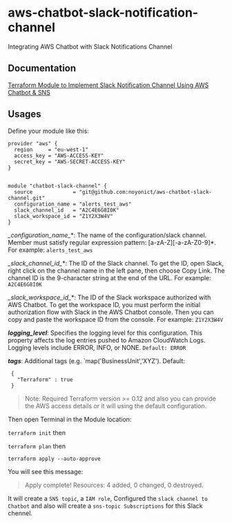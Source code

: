 # aws-chatbot-slack-notification-channel
Integrating AWS Chatbot with Slack Notifications Channel

## Documentation
[Terraform Module to Implement Slack Notification Channel Using AWS Chatbot & SNS](https://dev.to/noyonict/terraform-module-to-implement-slack-notification-channel-using-aws-chatbot-sns-4afb)

## Usages
Define your module like this:

```
provider "aws" {
  region     = "eu-west-1"
  access_key = "AWS-ACCESS-KEY"
  secret_key = "AWS-SECRET-ACCESS-KEY"
}


module "chatbot-slack-channel" {
  source             = "git@github.com:noyonict/aws-chatbot-slack-channel.git"
  configuration_name = "alerts_test_aws"
  slack_channel_id   = "A2C4E6G8I0K"
  slack_workspace_id = "Z1Y2X3W4V"
}
```
**_configuration_name*_**: The name of the configuration/slack channel. Member must satisfy regular expression pattern: [a-zA-Z][-a-zA-Z0-9]*. For example: `alerts_test_aws`

**_slack_channel_id*_**: The ID of the Slack channel. To get the ID, open Slack, right click on the channel name in the left pane, then choose Copy Link. The channel ID is the 9-character string at the end of the URL. For example: `A2C4E6G8I0K`

**_slack_workspace_id*_**: The ID of the Slack workspace authorized with AWS Chatbot. To get the workspace ID, you must perform the initial authorization flow with Slack in the AWS Chatbot console. Then you can copy and paste the workspace ID from the console. For example: `Z1Y2X3W4V`

**_logging_level_**: Specifies the logging level for this configuration. This property affects the log entries pushed to Amazon CloudWatch Logs. Logging levels include ERROR, INFO, or NONE. `Default: ERROR`

**_tags_**: Additional tags (e.g. `map('BusinessUnit','XYZ'). Default: 
```
 {
   "Terraform" : true
 }
```

> Note: Required Terraform version >= 0.12 and also you can provide the AWS access details or it will using the default configuration.

Then open Terminal in the Module location:

`terraform init`
then

`terraform plan`
then

`terraform apply --auto-approve`

You will see this message:
> Apply complete! Resources: 4 added, 0 changed, 0 destroyed.

It will create a `SNS topic`, a `IAM role`, Configured the `slack channel to Chatbot` and also will create a `sns-topic Subscriptions` for this Slack chennel.

